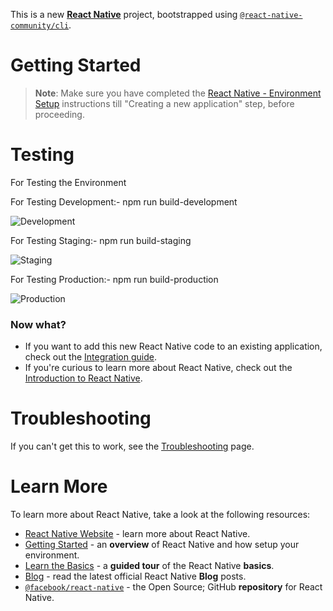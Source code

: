 This is a new [**React Native**](https://reactnative.dev) project, bootstrapped using [`@react-native-community/cli`](https://github.com/react-native-community/cli).

# Getting Started

>**Note**: Make sure you have completed the [React Native - Environment Setup](https://reactnative.dev/docs/environment-setup) instructions till "Creating a new application" step, before proceeding.

# Testing

For Testing the Environment

For Testing Development:-
              npm run build-development

![Development](https://github.com/Ishan189/RN_ENV_Setup/assets/125630928/cdf3197a-3d80-4b71-9836-62abf3d0be92)


For Testing Staging:-
              npm run build-staging

              
![Staging](https://github.com/Ishan189/RN_ENV_Setup/assets/125630928/82b3051f-b642-4a21-9c7d-de74f9aa6ff1)


For Testing Production:-
              npm run build-production
              
![Production](https://github.com/Ishan189/RN_ENV_Setup/assets/125630928/9d3a63d1-7c98-4694-addd-009d9445ffac)





### Now what?

- If you want to add this new React Native code to an existing application, check out the [Integration guide](https://reactnative.dev/docs/integration-with-existing-apps).
- If you're curious to learn more about React Native, check out the [Introduction to React Native](https://reactnative.dev/docs/getting-started).

# Troubleshooting

If you can't get this to work, see the [Troubleshooting](https://reactnative.dev/docs/troubleshooting) page.

# Learn More

To learn more about React Native, take a look at the following resources:

- [React Native Website](https://reactnative.dev) - learn more about React Native.
- [Getting Started](https://reactnative.dev/docs/environment-setup) - an **overview** of React Native and how setup your environment.
- [Learn the Basics](https://reactnative.dev/docs/getting-started) - a **guided tour** of the React Native **basics**.
- [Blog](https://reactnative.dev/blog) - read the latest official React Native **Blog** posts.
- [`@facebook/react-native`](https://github.com/facebook/react-native) - the Open Source; GitHub **repository** for React Native.
